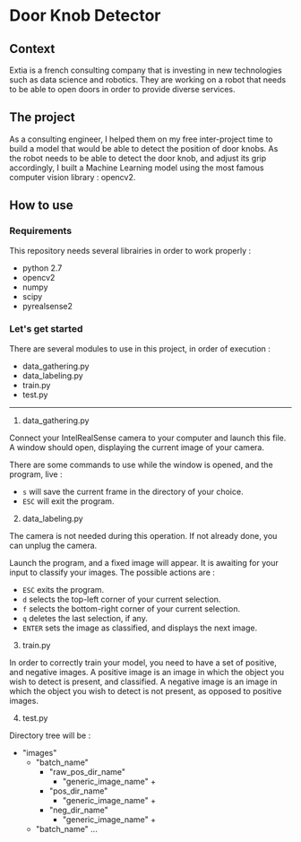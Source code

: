 # Door Knob Detector

## Context

Extia is a french consulting company that is investing in new technologies such as data science and robotics. They are working on a robot that needs to be able to open doors in order to provide diverse services.

## The project

As a consulting engineer, I helped them on my free inter-project time to build a model that would be able to detect the position of door knobs. As the robot needs to be able to detect the door knob, and adjust its grip accordingly, I built a Machine Learning model using the most famous computer vision library : opencv2.

## How to use

###	Requirements

This repository needs several librairies in order to work properly : 

* python 2.7
* opencv2
* numpy
* scipy
* pyrealsense2

###	Let's get started

There are several modules to use in this project, in order of execution :

* data_gathering.py
* data_labeling.py
* train.py
* test.py

___

1. data_gathering.py

Connect your IntelRealSense camera to your computer and launch this file. A window should open, displaying the current image of your camera.

There are some commands to use while the window is opened, and the program, live :

-	`s` will save the current frame in the directory of your choice.
-	`ESC` will exit the program.

2.	data_labeling.py

The camera is not needed during this operation. If not already done, you can unplug the camera.

Launch the program, and a fixed image will appear. It is awaiting for your input to classify your images. The possible actions are : 

-	`ESC` exits the program.
-	`d` selects the top-left corner of your current selection.
-	`f` selects the bottom-right corner of your current selection.
-	`q` deletes the last selection, if any.
-	`ENTER` sets the image as classified, and displays the next image.

3.	train.py

In order to correctly train your model, you need to have a set of positive, and negative images. 
A positive image is an image in which the object you wish to detect is present, and classified.
A negative image is an image in which the object you wish to detect is not present, as opposed to positive images.

4.	test.py

Directory tree will be :
- "images"
	- "batch_name"
		- "raw_pos_dir_name"
			- "generic_image_name" + <number>
		- "pos_dir_name"
			- "generic_image_name" + <number>
		- "neg_dir_name"
			- "generic_image_name" + <number>
	- "batch_name"
		...